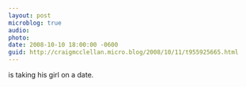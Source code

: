 ```yaml
---
layout: post
microblog: true
audio: 
photo: 
date: 2008-10-10 18:00:00 -0600
guid: http://craigmcclellan.micro.blog/2008/10/11/t955925665.html
---
```

is taking his girl on a date.
